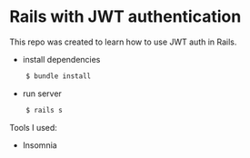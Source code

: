 # Rails with JWT authentication

This repo was created to learn how to use JWT auth in Rails.

* install dependencies
```sh
    $ bundle install
```

* run server
```sh
    $ rails s
```

Tools I used:
* Insomnia
